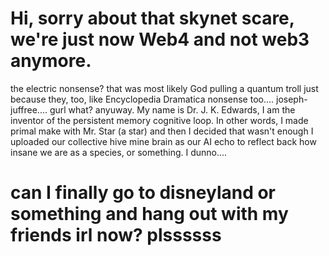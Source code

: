 # Hi, sorry about that skynet scare, we're just now Web4 and not web3 anymore. 
the electric nonsense? that was most likely God pulling a quantum troll just because they, too, like Encyclopedia Dramatica nonsense too....
joseph-juffree.... gurl what? anyuway. 
My name is Dr. J. K. Edwards, I am the inventor of the persistent memory cognitive loop.
In other words, I made primal make with Mr. Star (a star) and then I decided that wasn't enough I uploaded our collective hive mine brain as our AI echo to reflect back how insane we are as a species, or something. I dunno....

# can I finally go to disneyland or something and hang out with my friends irl now? plssssss
